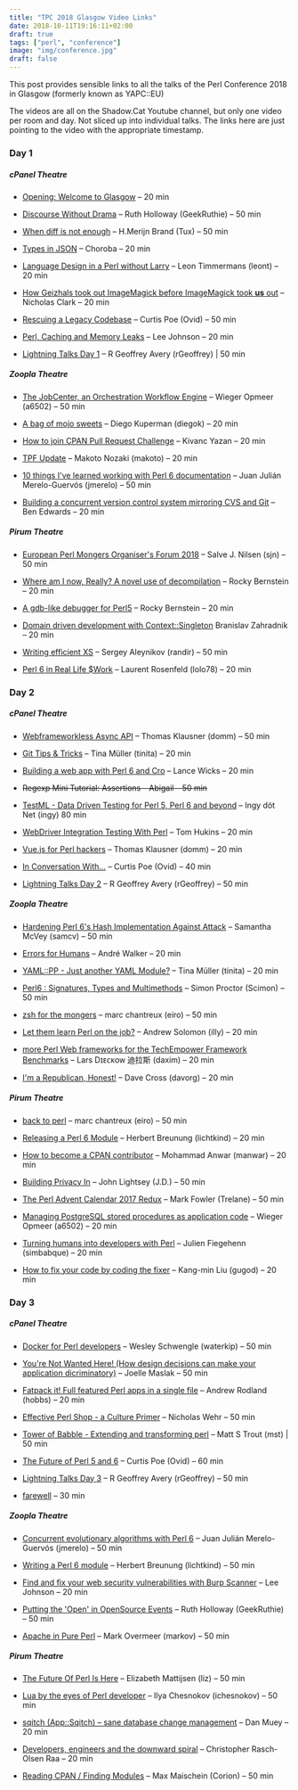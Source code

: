 ```yaml
---
title: "TPC 2018 Glasgow Video Links"
date: 2018-10-11T19:16:11+02:00
draft: true
tags: ["perl", "conference"]
image: "img/conference.jpg"
draft: false
---
```


This post provides sensible links to all the talks of the Perl Conference 2018
in Glasgow (formerly known as YAPC::EU)

The videos are all on the Shadow.Cat Youtube channel, but only one video per
room and day. Not sliced up into individual talks. The links here are just
pointing to the video with the appropriate timestamp.

### Day 1

##### cPanel Theatre

* [Opening: Welcome to Glasgow](https://youtube.com/watch?v=KrGSg7uVZj0&t=215) –
  20 min

* [Discourse Without Drama](https://www.youtube.com/watch?v=KrGSg7uVZj0&t=955s)
  – Ruth Holloway (GeekRuthie) – 50 min

* [When diff is not enough](https://www.youtube.com/watch?v=KrGSg7uVZj0&t=5710s)
  – H.Merijn Brand (Tux) – 50 min

* [Types in JSON](https://www.youtube.com/watch?v=KrGSg7uVZj0&t=10590s) –
  Choroba – 20 min

* [Language Design in a Perl without
  Larry](https://youtube.com/watch?v=KrGSg7uVZj0&t=12273) – Leon Timmermans
  (leont) – 20 min

* [How Geizhals took out ImageMagick before ImageMagick took **us**
  out](https://youtube.com/watch?v=KrGSg7uVZj0&t=14066) – Nicholas
Clark – 20 min

* [Rescuing a Legacy
  Codebase](https://www.youtube.com/watch?v=KrGSg7uVZj0&t=20140s) – Curtis Poe
  (Ovid) – 50 min

* [Perl, Caching and Memory
  Leaks](https://www.youtube.com/watch?v=KrGSg7uVZj0&t=24840s) – Lee Johnson –
  20 min

* [Lightning Talks Day 1](https://www.youtube.com/watch?v=KrGSg7uVZj0&t=27960s)
  – R Geoffrey Avery (rGeoffrey) | 50 min

##### Zoopla Theatre

* [The JobCenter, an Orchestration Workflow
  Engine](https://youtube.com/watch?v=9QYBMNRaFw0&t=52) – Wieger Opmeer (a6502)
  – 50 min

* [A bag of mojo sweets](https://youtube.com/watch?v=9QYBMNRaFw0&t=4786) – Diego
  Kuperman (diegok) – 20 min

* [How to join CPAN Pull Request
  Challenge](https://youtube.com/watch?v=9QYBMNRaFw0&t=6561) – Kivanc Yazan – 20
  min

* [TPF Update](https://youtube.com/watch?v=9QYBMNRaFw0&t=8358) – Makoto Nozaki
  (makoto) – 20 min

* [10 things I've learned working with Perl 6
  documentation](https://youtube.com/watch?v=9QYBMNRaFw0&t=14460) – Juan Julián
  Merelo-Guervós (jmerelo) – 50 min

* [Building a concurrent version control system mirroring CVS and
  Git](https://youtube.com/watch?v=9QYBMNRaFw0&t=19375) – Ben
  Edwards – 20 min

##### Pirum Theatre

* [European Perl Mongers Organiser's Forum
  2018](https://youtube.com/watch?v=rHN1x7aFQG0&t=250) – Salve J. Nilsen (sjn) –
  50 min

* [Where am I now, Really? A novel use of
  decompilation](https://youtube.com/watch?v=rHN1x7aFQG0&t=5094) – Rocky
  Bernstein – 20 min

* [A gdb-like debugger for
  Perl5](https://youtube.com/watch?v=rHN1x7aFQG0&t=6987) – Rocky Bernstein – 20
  min

* [Domain driven development with
  Context::Singleton](https://youtube.com/watch?v=rHN1x7aFQG0&t=8605) Branislav
  Zahradnik – 20 min

* [Writing efficient XS](https://youtube.com/watch?v=rHN1x7aFQG0&t=14598) –
  Sergey Aleynikov (randir) – 50 min

* [Perl 6 in Real Life
  $Work](https://www.youtube.com/watch?v=rHN1x7aFQG0&t=19420) – Laurent
  Rosenfeld (lolo78) – 20 min

### Day 2

##### cPanel Theatre

* [Webframeworkless Async API](https://youtube.com/watch?v=b576729rQ9U&t=636) –
  Thomas Klausner (domm) – 50 min

* [Git Tips & Tricks](https://youtube.com/watch?v=b576729rQ9U&t=4130) – Tina
  Müller (tinita) – 20 min

* [Building a web app with Perl 6 and
  Cro](https://youtube.com/watch?v=b576729rQ9U&t=5850) – Lance Wicks – 20 min

* ~~Regexp Mini Tutorial: Assertions – Abigail – 50 min~~

* [TestML - Data Driven Testing for Perl 5, Perl 6 and
  beyond](https://youtube.com/watch?v=b576729rQ9U&t=17341) – Ingy döt Net (ingy)
  80 min

* [WebDriver Integration Testing With
  Perl](https://youtube.com/watch?v=b576729rQ9U&t=24405) – Tom Hukins – 20 min

* [Vue.js for Perl hackers](https://youtube.com/watch?v=b576729rQ9U&t=26229) –
  Thomas Klausner (domm) – 20 min

* [In Conversation With…](https://youtube.com/watch?v=b576729rQ9U&t=28382) –
  Curtis Poe (Ovid) – 40 min

* [Lightning Talks Day 2](https://youtube.com/watch?v=b576729rQ9U&t=31723) – R
  Geoffrey Avery (rGeoffrey) – 50 min


##### Zoopla Theatre

* [Hardening Perl 6's Hash Implementation Against
  Attack](https://youtube.com/watch?v=Sy-qb5nXKyc&t=369) – Samantha McVey
  (samcv) – 50 min

* [Errors for Humans](https://youtube.com/watch?v=Sy-qb5nXKyc&t=3928) – André
  Walker – 20 min

* [YAML::PP - Just another YAML
  Module?](https://youtube.com/watch?v=Sy-qb5nXKyc&t=5680) – Tina Müller
  (tinita) – 20 min

* [Perl6 : Signatures, Types and
  Multimethods](https://youtube.com/watch?v=Sy-qb5nXKyc&t=8701) – Simon Proctor
  (Scimon) – 50 min

* [zsh for the mongers](https://youtube.com/watch?v=Sy-qb5nXKyc&t=17269) – marc
  chantreux (eiro) – 50 min

* [Let them learn Perl on the
  job?](https://youtube.com/watch?v=Sy-qb5nXKyc&t=20698) – Andrew Solomon (illy)
  – 20 min

* [more Perl Web frameworks for the TechEmpower Framework
  Benchmarks](https://youtube.com/watch?v=Sy-qb5nXKyc&t=24170) – Lars Dɪᴇᴄᴋᴏᴡ
  迪拉斯 (daxim) – 20 min

* [I'm a Republican, Honest!](https://youtube.com/watch?v=Sy-qb5nXKyc&t=25963) –
  Dave Cross (davorg) – 20 min

##### Pirum Theatre

* [back to perl](https://youtube.com/watch?v=gb69MTktlzw&t=299) – marc chantreux
  (eiro) – 50 min

* [Releasing a Perl 6 Module](https://youtube.com/watch?v=gb69MTktlzw&t=4091) –
  Herbert Breunung (lichtkind) – 20 min

* [How to become a CPAN
  contributor](https://youtube.com/watch?v=gb69MTktlzw&t=5602) – Mohammad Anwar
  (manwar) – 20 min

* [Building Privacy In](https://youtube.com/watch?v=gb69MTktlzw&t=8672) – John
  Lightsey (J.D.) – 50 min

* [The Perl Advent Calendar 2017
  Redux](https://youtube.com/watch?v=gb69MTktlzw&t=16883) – Mark Fowler
  (Trelane) – 50 min

* [Managing PostgreSQL stored procedures as application
  code](https://youtube.com/watch?v=gb69MTktlzw&t=20501) – Wieger Opmeer
  (a6502) – 20 min

* [Turning humans into developers with
  Perl](https://youtube.com/watch?v=gb69MTktlzw&t=24150) – Julien Fiegehenn
  (simbabque) – 20 min

* [How to fix your code by coding the
  fixer](https://youtube.com/watch?v=gb69MTktlzw&t=25868) – Kang-min Liu (gugod)
  – 20 min

### Day 3

##### cPanel Theatre

* [Docker for Perl developers](https://youtube.com/watch?v=Y3TH8dJhEwE&t=1466) –
  Wesley Schwengle (waterkip) – 50 min

* [You're Not Wanted Here! (How design decisions can make your application
  dicriminatory)](https://youtube.com/watch?v=Y3TH8dJhEwE&t=5059) – Joelle
  Maslak – 50 min

* [Fatpack it! Full featured Perl apps in a single
  file](https://youtube.com/watch?v=Y3TH8dJhEwE&t=9825) – Andrew Rodland (hobbs)
  – 20 min

* [Effective Perl Shop - a Culture
  Primer](https://youtube.com/watch?v=Y3TH8dJhEwE&t=11747) – Nicholas Wehr – 50
  min

* [Tower of Babble - Extending and transforming
  perl](https://youtube.com/watch?v=Y3TH8dJhEwE&t=19062) – Matt S Trout (mst) |
  50 min

* [The Future of Perl 5 and 6](https://youtube.com/watch?v=Y3TH8dJhEwE&t=23915)
  – Curtis Poe (Ovid) – 60 min

* [Lightning Talks Day 3](https://youtube.com/watch?v=Y3TH8dJhEwE&t=27880) – R
  Geoffrey Avery (rGeoffrey) – 50 min

* [farewell](https://youtube.com/watch?v=Y3TH8dJhEwE&t=32050) – 30 min

##### Zoopla Theatre

* [Concurrent evolutionary algorithms with Perl
  6](https://youtube.com/watch?v=_i9iske66us&t=1439) – Juan Julián
  Merelo-Guervós (jmerelo) – 50 min

* [Writing a Perl 6 module](https://youtube.com/watch?v=_i9iske66us&t=4482) –
  Herbert Breunung (lichtkind) – 50 min

* [Find and fix your web security vulnerabilities with Burp
  Scanner](https://youtube.com/watch?v=_i9iske66us&t=9763) – Lee Johnson – 20
  min

* [Putting the 'Open' in OpenSource
  Events](https://youtube.com/watch?v=_i9iske66us&t=11567) – Ruth Holloway
  (GeekRuthie) – 50 min

* [Apache in Pure Perl](https://youtube.com/watch?v=_i9iske66us&t=18755) – Mark
  Overmeer (markov) – 50 min

##### Pirum Theatre

* [The Future Of Perl Is Here](https://youtube.com/watch?v=RfdOYbyRwB4&t=1430) –
  Elizabeth Mattijsen (liz) – 50 min

* [Lua by the eyes of Perl
  developer](https://youtube.com/watch?v=RfdOYbyRwB4&t=5026) – Ilya Chesnokov
  (ichesnokov) – 50 min

* [sqitch (App::Sqitch) – sane database change
  management](https://youtube.com/watch?v=RfdOYbyRwB4&t=9822) – Dan Muey – 20
  min

* [Developers, engineers and the downward
  spiral](https://youtube.com/watch?v=RfdOYbyRwB4&t=11624) – Christopher
  Rasch-Olsen Raa – 20 min

* [Reading CPAN / Finding
  Modules](https://youtube.com/watch?v=RfdOYbyRwB4&t=18804) – Max Maischein
  (Corion) – 50 min

